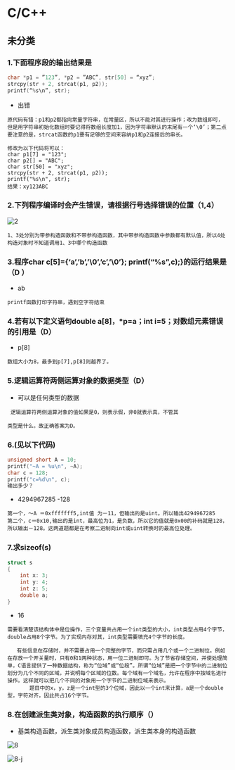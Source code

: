 # C/C++

## 未分类

### 1.下面程序段的输出结果是

```c
char *p1 = ”123”, *p2 = ”ABC”, str[50] = “xyz”;
strcpy(str + 2, strcat(p1, p2));
printf(“%s\n”, str);
```

* 出错

```t
原代码有错：p1和p2都指向常量字符串，在常量区，所以不能对其进行操作；改为数组即可，但是用字符串初始化数组时要记得将数组长度加1，因为字符串默认的末尾有一个‘\0’；第二点要注意的是，strcat函数的p1要有足够的空间来容纳p1和p2连接后的串长。

修改为以下代码将可以：
char p1[7] = "123";
char p2[] = "ABC";
char str[50] = "xyz";
strcpy(str + 2, strcat(p1, p2));
printf("%s\n", str);
结果：xy123ABC
```

### 2.下列程序编译时会产生错误，请根据行号选择错误的位置（1,4）

![2](https://i.loli.net/2019/11/21/ATvodGUngmM1ec5.png)

```t
1、3处分别为带参构造函数和不带参构造函数，其中带参构造函数中参数都有默认值，所以4处构造对象时不知道调用1、3中哪个构造函数
```

### 3.程序char c[5]={‘a’,’b’,’\0’,’c’,’\0’}; printf(“%s”,c);}的运行结果是（D ）

* ab

```t
printf函数打印字符串，遇到空字符结束
```

### 4.若有以下定义语句double a[8]，*p=a；int i=5；对数组元素错误的引用是（D）

* p[8]

```t
数组大小为8，最多到p[7],p[8]则越界了。
```

### 5.逻辑运算符两侧运算对象的数据类型（D）

* 可以是任何类型的数据

```t
 逻辑运算符两侧运算对象的值如果是0，则表示假，非0就表示真，不管其

类型是什么。故正确答案为D。
```

### 6.(见以下代码)

```c
unsigned short A = 10;
printf("~A = %u\n", ~A);
char c = 128;
printf("c=%d\n", c);
输出多少？
```

* 4294967285   -128

```t
第一个，～A ＝0xfffffff5,int值 为－11，但输出的是uint。所以输出4294967285
第二个，c＝0x10,输出的是int，最高位为1，是负数，所以它的值就是0x00的补码就是128，所以输出－128。这两道题都是在考察二进制向int或uint转换时的最高位处理。
```

### 7.求sizeof(s)

```c
struct s
{
    int x: 3;
    int y: 4;
    int z: 5;
    double a;
}
```

* 16

```t
需要看清楚该结构体中是位操作，三个变量共占用一个int类型的大小，int类型占用4个字节，double占用8个字节。为了实现内存对其，int类型需要填充4个字节的长度。

   有些信息在存储时，并不需要占用一个完整的字节，而只需占用几个或一个二进制位。例如在存放一个开关量时，只有0和1两种状态，用一位二进制即可。为了节省存储空间，并使处理简单，C语言提供了一种数据结构，称为“位域”或“位段”。所谓“位域”是把一个字节中的二进制位划分为几个不同的区域，并说明每个区域的位数。每个域有一个域名，允许在程序中按域名进行操作。这样就可以把几个不同的对象用一个字节的二进制位域来表示。
       题目中的x，y，z是一个int型的3个位域，因此以一个int来计算，a是一个double型，字符对齐，因此共占16个字节。
```

### 8.在创建派生类对象，构造函数的执行顺序（）

* 基类构造函数，派生类对象成员构造函数，派生类本身的构造函数

![8](https://i.loli.net/2019/11/25/U8Q9D7gxbnoaLwl.png)

![8-j](https://i.loli.net/2019/11/25/uUcZ9slJHB5aGwT.png)

